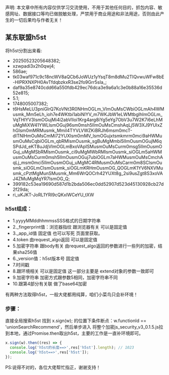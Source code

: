 声明:
本文章中所有内容仅供学习交流使用，不用于其他任何目的，抓包内容、敏感网址、数据接口等均已做脱敏处理，严禁用于商业用途和非法用途，否则由此产生的一切后果均与作者无关！

## 某东联盟h5st
将h5st分割出来看:
- 20250523205648382; 
- xzwpadi3x2h0qwj4; 
- 586ae;         
- tk03waf971c9c18ncWV8aQCb6JoWUz1yYsqT8m8dMu2TIQvwuWFw8bE-HIPRXNXPH0AvTfdqbzkxR3se2fo9Grr5sIa_; 
- daf9a35e8740cdd66a550fdb429ec76dca3e9a6a1c3e0b88a16e35536d52e815;  
- 5.1;  
- 1748005007382;  
- t6HsMeLU3pniGlrQ7KoVNt3R0NHmOGLm_VImOuMsCWbiOGLmAh4WMusmk_Mm5eLh_ioh7e4WKtbi1abiNlYV_m7WKJbW1eLWMtbgIhImOGLm_VqTHlYV3lsmOGujMi4i2abVIloi1Krg4arg8iYg5eYg7ObV3u7W2K7i6eLhMuMgMiXW41YWLlsmOGuj96sm0msh5lImOuMsCmshAqLj5W3XJ9YUIxZhGlsm0mMRMusmk_Mmil4TYVLVWZKiBRJh6msm0mcT-dITNlHmOuMsCmMi72YUXlsm0mMV_lsmOGujxtsmkmrm0mci9aHWMusmOuMsCqbiOGLm_qbRMlsmOusmk_sgBuMgMmbi5lImOusmOGujM6qSPdJd_eKT8uJdjVImOGLmBxoVApISMusmOuMsCurm0msg5lImOusmOGuj_uMgMSbRMlsmOusmk_ci9uMgMWbRMlsmOusmk_siOGLm5aHWMusmOuMsCurm0msh5lImOusmOGuj7ubiOGLm7aHWMusmOuMsCmchAqLj_msm0mci5lImOusmOGuj_uMgMC4RMusmOuMsCarm0m8SClsmOusmk_siOGLmClsmOusmk_siOGLmKRHmOusmOG_QOGLmK1YV6NXVMusmk_cPztMgMunSMusmk_Mm6WrQOCrh42YUXt8g_2si9usZgt8S3xoVAJ4ZMuMgMqYR7lsmOG_Q;  
- 399182c53ea19690d587d1b2bda506ec0dd52907d523d45130928cb27d2f29da;  
- ri_uKJKT-JoRL1YRI9cQKxIWCeYU_tXW 

### h5st组成：
- 1.yyyyMMddhhmmssSSS格式的日期字符串
- 2._fingerprint值：浏览器指纹  跟浏览器有关 可以是固定值
- 3._app_id值 固定值 也可以写死 页面里获取。  
- 4.token 由request_algo返回  可以是固定值 
- 5.加密字符串  跟body有关  由request_algo返回的参数进行一些列的加密，结果sha256值
- 6._version值：h5st版本号  固定值
- 7.时间戳
- 8.跟环境相关 可以是固定值  这一部分主要是 extend对象的参数一致即可
- 9.加密字符串  加密方式跟参数5相同，加密字符串不同
- 10.跟第4部分有关联 做了base64加密

有两种方法取得h5st，一般大佬都用纯算，咱们小菜鸟只会补环境！

### 步骤：
直接全局搜索h5st 找到  x.sign(w); 的位置下条件断点：w.functionId == 'unionSearchRecommend'，然后单步进入
将整个加密js_security_v3_0.1.5.js拉到本地，通过Promise.then取出h5st，主要的工作是一直补环境即可。

```js
x.sign(w).then((res) => {
  console.log('h5st的长度==>',res['h5st'].length); // 1023
  console.log('h5st==>',res['h5st']);
});
```
PS:说得不对的，各位大佬帮忙指正，谢谢支持！
